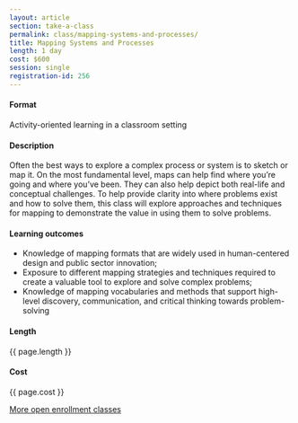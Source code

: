 ```yaml
---
layout: article
section: take-a-class
permalink: class/mapping-systems-and-processes/
title: Mapping Systems and Processes
length: 1 day
cost: $600
session: single
registration-id: 256
---
```


#### Format

Activity-oriented learning in a classroom setting

#### Description

Often the best ways to explore a complex process or system is to sketch or map it. On the most fundamental level, maps can help find where you’re going and where you’ve been. They can also help depict both real-life and conceptual challenges. To help provide clarity into where problems exist and how to solve them, this class will explore approaches and techniques for mapping to demonstrate the value in using them to solve problems.

#### Learning outcomes

* Knowledge of mapping formats that are widely used in human-centered design and public sector innovation;
* Exposure to different mapping strategies and techniques required to create a valuable tool to explore and solve complex problems;
* Knowledge of mapping vocabularies and methods that support high-level discovery, communication, and critical thinking towards problem-solving

#### Length

{{ page.length }}

#### Cost

{{ page.cost }}

[More open enrollment classes](../../take-a-class/open-enrollment-classes/)
